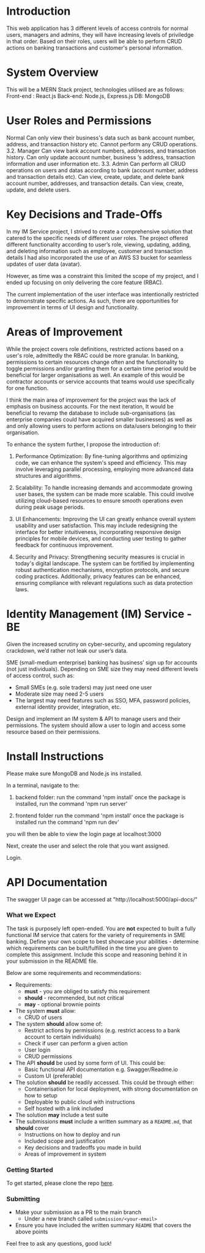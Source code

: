 # Introduction
This web application has 3 different levels of access controls for normal users, managers and admins, they will have increasing levels of priviledge in that order. 
Based on their roles, users will be able to perform CRUD actions on banking transactions and  customer's personal information.

# System Overview

This will be a MERN Stack project, technologies utilised are as follows:
Front-end : React.js
Back-end: Node.js, Express.js
DB: MongoDB

# User Roles and Permissions
Normal
Can only view their business's data such as bank account number, address, and transaction history etc.
Cannot perform any CRUD operations.
3.2. Manager
Can view bank account numbers, addresses, and transaction history.
Can only update account number, business ‘s address, transaction information and user information etc.
3.3. Admin
Can perform all CRUD operations on users and datas according to bank (account number, address and transaction details etc).
Can view, create, update, and delete bank account number, addresses, and transaction details.
Can view, create, update, and delete users.

# Key Decisions and Trade-Offs
In my IM Service project, I strived to create a comprehensive solution that catered to the specific needs of different user roles. The project offered different functionality according to user’s role, viewing, updating, adding, and deleting information such as employee, customer and transaction details I had also incorporated the use of an AWS S3 bucket for seamless updates of user data (avatar).

However, as time was a constraint this limited the scope of my project, and I ended up focusing on only delivering the core feature (RBAC). 

The current implementation of the user interface was intentionally restricted to demonstrate specific actions. As such, there are opportunities for improvement in terms of UI design and functionality.

# Areas of Improvement 
While the project covers role definitions, restricted actions based on a user's role, admittedly the RBAC could be more granular. In banking, permissions to certain resources change often and the functionality to toggle permissions and/or granting them for a certain time period would be beneficial for larger organisations as well. An example of this would be contractor accounts or service accounts that teams would use specifically for one function. 

I think the main area of improvement for the project was the lack of emphasis on business accounts. For the next iteration, It would be beneficial to revamp the database to include sub-organisations (as enterprise companies could have acquired smaller businesses) as well as and only allowing users to perform actions on data/users belonging to their organisation.

To enhance the system further, I propose the introduction of:
1.	Performance Optimization: By fine-tuning algorithms and optimizing code, we can enhance the system's speed and efficiency. This may involve leveraging parallel processing, employing more advanced data structures and algorithms.

2.	Scalability: To handle increasing demands and accommodate growing user bases, the system can be made more scalable. This could involve utilizing cloud-based resources to ensure smooth operations even during peak usage periods.

3.	UI Enhancements: Improving the UI can greatly enhance overall system usability and user satisfaction. This may include redesigning the interface for better intuitiveness, incorporating responsive design principles for mobile devices, and conducting user testing to gather feedback for continuous improvement.

4.	Security and Privacy: Strengthening security measures is crucial in today's digital landscape. The system can be fortified by implementing robust authentication mechanisms, encryption protocols, and secure coding practices. Additionally, privacy features can be enhanced, ensuring compliance with relevant regulations such as data protection laws.

# Identity Management (IM) Service - BE
Given the increased scrutiny on cyber-security, and upcoming regulatory crackdown, we’d rather not leak our user’s data.

SME (small-medium enterprise) banking has business’ sign up for accounts (not just individuals). Depending on SME size they may need different levels of access control, such as:
* Small SMEs (e.g. sole traders) may just need one user
* Moderate size may need 2-5 users
* The largest may need features such as SSO, MFA, password policies, external identity provider, integration, etc.

Design and implement an IM system & API to manage users and their permissions. The system should allow a user to login and access some resource based on their permissions.

# Install Instructions
Please make sure MongoDB and Node.js ins installed.

In a terminal, navigate to the:

1) backend folder:
run the command 'npm install' once the package is installed,
run the command 'npm run server'

2) frontend folder
run the command 'npm install' once the package is installed
run the command 'npm run dev'

you will then be able to view the login page at localhost:3000

Next, create the user and select the role that you want assigned.

Login.
 
# API Documentation
The swagger UI page can be accessed at "http://localhost:5000/api-docs/"


### What we Expect
The task is purposely left open-ended. You are **not** expected to built a fully functional IM service that caters for the variety of requirements in SME banking. Define your own scope to best showcase your abilities - determine which requirements can be built/fulfilled in the time you are given to complete this assignment. Include this scope and reasoning behind it in your submission in the README file.

Below are some requirements and recommendations:
* Requirements:
	* **must** - you are obliged to satisfy this requirement
	* **should** - recommended, but not critical
	* **may** - optional brownie points
* The system **must** allow:
	* CRUD of users
* The system **should** allow some of:
	* Restrict actions by permissions (e.g. restrict access to a bank account to certain individuals)
	* Check if user can perform a given action
	* User login
	* CRUD permissions
* The API **should** be used by some form of UI. This could be:
	* Basic functional API documentation e.g. Swagger/Readme.io
	* Custom UI (preferable)
* The solution **should** be readily accessed. This could be through either:
	* Containerisation for local deployment, with strong documentation on how to setup
	* Deployable to public cloud with instructions
	* Self hosted with a link included
* The solution **may** include a test suite
* The submissions **must** include a written summary as a `README.md`, that **should** cover
	* Instructions on how to deploy and run
	* Included scope and justification
	* Key decisions and tradeoffs you made in build
	* Areas of improvement in system

### Getting Started
To get started, please clone the repo [here](https://github.com/cxnpl-au/recruitment).

### Submitting
* Make your submission as a PR to the main branch
	* Under a new branch called  `submission/<your-email>`
* Ensure you have included the written summary `README` that covers the above points

Feel free to ask any questions, good luck!
